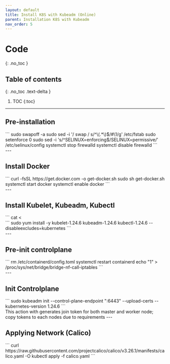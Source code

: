 ```yaml
---
layout: default
title: Install K8S with Kubeadm (Online)
parent: Installation K8S with Kubeadm
nav_order: 5
---
```

# Code
{: .no_toc }

## Table of contents
{: .no_toc .text-delta }

1. TOC
{:toc}

---
## Pre-installation
<div class="code-example" markdown="1">
```
sudo swapoff -a 
sudo sed -i '/ swap / s/^\(.*\)$/#\1/g' /etc/fstab
sudo setenforce 0
sudo sed -i 's/^SELINUX=enforcing$/SELINUX=permissive/' /etc/selinux/config
systemctl stop firewalld
systemctl disable firewalld
```
</div>
---

## Install Docker
<div class="code-example" markdown="1">
```
curl -fsSL https://get.docker.com -o get-docker.sh
sudo sh get-docker.sh
systemctl start docker
systemctl enable docker
```
</div>
---

## Install Kubelet, Kubeadm, Kubectl
<div class="code-example" markdown="1">
```
cat <<EOF | sudo tee /etc/yum.repos.d/kubernetes.repo
[kubernetes]
name=Kubernetes
baseurl=https://packages.cloud.google.com/yum/repos/kubernetes-el7-\$basearch
enabled=1
gpgcheck=1
repo_gpgcheck=1
gpgkey=https://packages.cloud.google.com/yum/doc/yum-key.gpg https://packages.cloud.google.com/yum/doc/rpm-package-key.gpg
exclude=kubelet kubeadm kubectl
EOF
```
</div>
<div class="code-example" markdown="1">
```
sudo yum install -y kubelet-1.24.6 kubeadm-1.24.6 kubectl-1.24.6 --disableexcludes=kubernetes
```
</div>
---

## Pre-init controlplane
<div class="code-example" markdown="1">
```
rm /etc/containerd/config.toml
systemctl restart containerd
echo "1" > /proc/sys/net/bridge/bridge-nf-call-iptables
```
</div>
---

## Init Controlplane
<div class="code-example" markdown="1">
```
sudo kubeadm init --control-plane-endpoint "<mgmt-ip>:6443" --upload-certs --kubernetes-version 1.24.6
```
</div>
This action with generates join token for both master and worker node; copy tokens to each nodes due to requirements
---

## Applying Network (Calico)
<div class="code-example" markdown="1">
```
curl https://raw.githubusercontent.com/projectcalico/calico/v3.26.1/manifests/calico.yaml -O
kubectl apply -f calico.yaml
```
</div>